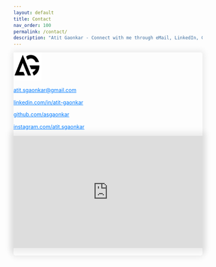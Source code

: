 ```yaml
---
layout: default
title: Contact
nav_order: 100
permalink: /contact/
description: "Atit Gaonkar - Connect with me through eMail, LinkedIn, Github or Instagram"
---
```


<div class="bootstrap-iso">
    <div class="card" style="box-shadow:  0px 0px 15px 5px rgba(0, 0, 0, 0.075) !important; border-radius: 5px;">
        <div class="card-header text-center">
            <img src="../assets/images/logo.png" class="img-fluid z-depth-1 logo" alt="Atit Gaonkar" height='75px' width='75px'>
        </div>
        <div class="card-body">
            <div class="row">                
                <div class="col-xl-6 col-lg-6 col-md-6 col-sm-6 my-auto">
                    <p class='fs-4 ml-2 mb-2'><a href="mailto:atit.sgaonkar@gmail.com" class="fas fa-envelope fs-7 mr-2" style='vertical-align: middle;' target="_blank"></a><a target="_blank" style='color:#007bff' href="mailto:atit.sgaonkar@gmail.com">atit.sgaonkar@gmail.com</a></p>                    
                    <p class='fs-4 ml-2 mb-2'><a href="https://www.linkedin.com/in/atit-gaonkar/" class="fab fa-linkedin fs-7 mr-2" style='vertical-align: middle;' target="_blank"></a><a target="_blank" style='color:#007bff' href="https://www.linkedin.com/in/atit-gaonkar/">linkedin.com/in/atit-gaonkar</a></p>
                    <p class='fs-4 ml-2 mb-2'><a href="https://github.com/asgaonkar" class="fab fa-github fs-7 mr-2" style='vertical-align: middle;' target="_blank"></a><a target="_blank" style='color:#007bff' href="https://github.com/asgaonkar">github.com/asgaonkar</a></p>
                    <p class='fs-4 ml-2 mb-2'><a href="https://www.instagram.com/atit.sgaonkar/" class="fab fa-instagram fs-7 mr-2" style='vertical-align: middle;' target="_blank"></a><a target="_blank" style='color:#007bff' href="https://www.instagram.com/atit.sgaonkar/">instagram.com/atit.sgaonkar</a></p>
                </div>
                <div class="col-xl-6 col-lg-6 col-md-6 col-sm-6 mt-8 my-auto" style="padding-bottom: 20px">
                    <!-- <img src="../assets/images/atit-gaonkar.jpg" class="ml-5 img-fluid z-depth-1 rounded-circle shadow atit-intro" alt="Atit Gaonkar" style="box-shadow: 0 5px 10px 0 rgba(0,0,0,0.16),0 8px 15px 0 rgba(0,0,0,0.12) !important;" width='75%'> -->
                    <div class='row map mb-0 ml-2 mr-2 mt-2 mb-2'>      
                        <iframe style='display: block; box-shadow:  0px 0px 15px 10px rgba(0, 0, 0, 0.075) !important;' src="https://maps.google.com/maps?q=Tempe+85281&t=&z=11&ie=UTF8&iwloc=&output=embed" frameborder="0" width='100%' height='300px' allowfullscreen></iframe>
                    </div>
                </div>
            </div>
        </div>
        <div class="card-footer text-center" style='display: none'>
            <a href="javascript:void(0)" onclick='show_location()' class="btn btn-blue mb-2 mr-2 mt-0 location" style="color:white;" title="View Location">Hide Location</a>
        </div>
    </div>
</div>

<script src="https://kit.fontawesome.com/a773360a89.js" crossorigin="anonymous"></script>
<script src="https://code.jquery.com/jquery-3.4.1.slim.min.js" integrity="sha384-J6qa4849blE2+poT4WnyKhv5vZF5SrPo0iEjwBvKU7imGFAV0wwj1yYfoRSJoZ+n" crossorigin="anonymous"></script>
<script src="https://cdn.jsdelivr.net/npm/popper.js@1.16.0/dist/umd/popper.min.js" integrity="sha384-Q6E9RHvbIyZFJoft+2mJbHaEWldlvI9IOYy5n3zV9zzTtmI3UksdQRVvoxMfooAo" crossorigin="anonymous"></script>
<script src="https://stackpath.bootstrapcdn.com/bootstrap/4.4.1/js/bootstrap.min.js" integrity="sha384-wfSDF2E50Y2D1uUdj0O3uMBJnjuUD4Ih7YwaYd1iqfktj0Uod8GCExl3Og8ifwB6" crossorigin="anonymous"></script>
<script>
    function show_location()
    {
        var current = document.getElementsByClassName('location')[0].innerHTML;
        if (current=='Show Location')
        {
            document.getElementsByClassName('map')[0].style.display = "block";
            document.getElementsByClassName('location')[0].innerHTML = "Hide Location";
        }
        else
        {
            document.getElementsByClassName('map')[0].style.display = "none";
            document.getElementsByClassName('location')[0].innerHTML = "Show Location";
        }
    }
    $(window).on('load', function() {
    });
</script>